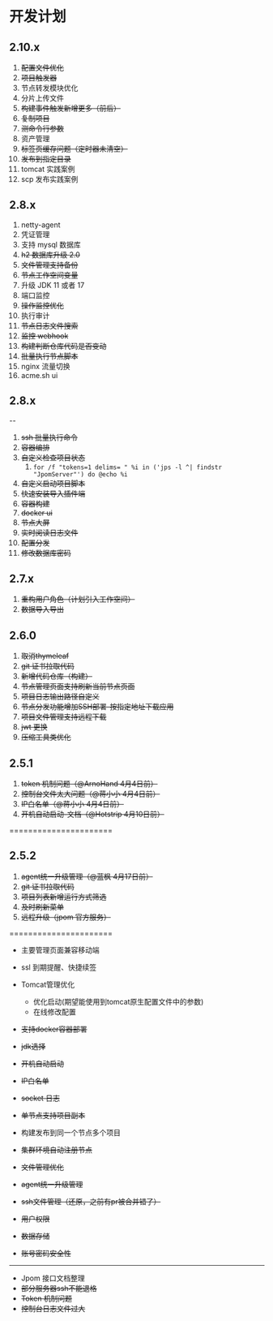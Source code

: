 # 开发计划

## 2.10.x

1. ~~配置文件优化~~
2. ~~项目触发器~~
3. 节点转发模块优化
4. 分片上传文件
5. ~~构建事件触发新增更多（前后）~~
6. ~~复制项目~~
7. ~~测命令行参数~~
8. 资产管理
9. ~~标签页缓存问题（定时器未清空）~~
10. ~~发布到指定目录~~
11. tomcat 实践案例
12. scp 发布实践案例

## 2.8.x

1. netty-agent
2. 凭证管理
3. 支持 mysql 数据库
4. ~~h2 数据库升级 2.0~~
5. ~~文件管理支持备份~~
6. ~~节点工作空间变量~~
7. 升级 JDK 11 或者 17
8. 端口监控
9. ~~操作监控优化~~
10. 执行审计
11. ~~节点日志文件搜索~~
12. ~~监控 webhook~~
13. ~~构建判断仓库代码是否变动~~
14. ~~批量执行节点脚本~~
15. nginx 流量切换
16. acme.sh ui

## 2.8.x
--

1. ~~ssh 批量执行命令~~
2. ~~容器编排~~
3. ~~自定义检查项目状态~~
	1. `for /f "tokens=1 delims= " %i in ('jps -l ^| findstr "JpomServer"') do @echo %i`
4. ~~自定义启动项目脚本~~
5. ~~快速安装导入插件端~~
6. ~~容器构建~~
7. ~~docker ui~~
8. ~~节点大屏~~
9. ~~实时阅读日志文件~~
10. ~~配置分发~~
11. ~~修改数据库密码~~

## 2.7.x

1. ~~重构用户角色（计划引入工作空间）~~
2. ~~数据导入导出~~

## 2.6.0

1. ~~取消thymeleaf~~
2. ~~git 证书拉取代码~~
3. ~~新增代码仓库（构建）~~
4. ~~节点管理页面支持刷新当前节点页面~~
5. ~~项目日志输出路径自定义~~
6. ~~节点分发功能增加SSH部署-按指定地址下载应用~~
7. ~~项目文件管理支持远程下载~~
8. ~~jwt 更换~~
9. ~~压缩工具类优化~~

## 2.5.1

1. ~~token 机制问题（@ArnoHand 4月4日前）~~
2. ~~控制台文件太大问题（@蒋小小 4月4日前）~~
3. ~~IP白名单（@蒋小小 4月4日前）~~
4. ~~开机自动启动-文档（@Hotstrip 4月10日前）~~

======================

## 2.5.2

1. ~~agent统一升级管理（@蓝枫 4月17日前）~~
2. ~~git 证书拉取代码~~
3. ~~项目列表新增运行方式筛选~~
4. ~~及时刷新菜单~~
5. ~~远程升级（jpom 官方服务）~~

======================

* 主要管理页面兼容移动端
* ssl 到期提醒、快捷续签
* Tomcat管理优化
	* 优化启动(期望能使用到tomcat原生配置文件中的参数)
	* 在线修改配置
* ~~支持docker容器部署~~
* ~~jdk选择~~
* ~~开机自动启动~~
* ~~IP白名单~~
* ~~socket 日志~~
* ~~单节点支持项目副本~~
* 构建发布到同一个节点多个项目
* ~~集群环境自动注册节点~~
* ~~文件管理优化~~
* ~~agent统一升级管理~~
* ~~ssh文件管理（还原，之前有pr被合并错了）~~


* ~~用户权限~~
* ~~数据存储~~
* ~~账号密码安全性~~

--------------------

* Jpom 接口文档整理
* ~~部分服务器ssh不能退格~~
* ~~Token 机制问题~~
* ~~控制台日志文件过大~~
   
